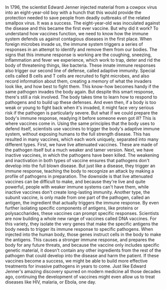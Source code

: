 In 1796, the scientist Edward Jenner injected material from a cowpox virus into an eight-year-old boy with a hunch that this would provide the protection needed to save people from deadly outbreaks of the related smallpox virus. It was a success. The eight-year-old was inoculated against the disease and this became the first ever vaccine. But why did it work? To understand how vaccines function, we need to know how the immune system defends us against contagious diseases in the first place. When foreign microbes invade us, the immune system triggers a series of responses in an attempt to identify and remove them from our bodies. The signs that this immune response is working are the coughing, sneezing, inflammation and fever we experience, which work to trap, deter and rid the body of threatening things, like bacteria. These innate immune responses also trigger our second line of defense, called adaptive immunity. Special cells called B cells and T cells are recruited to fight microbes, and also record information about them, creating a memory of what the invaders look like, and how best to fight them. This know-how becomes handy if the same pathogen invades the body again. But despite this smart response, there's still a risk involved. The body takes time to learn how to respond to pathogens and to build up these defenses. And even then, if a body is too weak or young to fight back when it's invaded, it might face very serious risk if the pathogen is particularly severe. But what if we could prepare the body's immune response, readying it before someone even got ill? This is where vaccines come in. Using the same principles that the body uses to defend itself, scientists use vaccines to trigger the body's adaptive immune system, without exposing humans to the full strength disease. This has resulted in many vaccines, which each work uniquely, separated into many different types. First, we have live attenuated vaccines. These are made of the pathogen itself but a much weaker and tamer version. Next, we have inactive vaccines, in which the pathogens have been killed. The weakening and inactivation in both types of vaccine ensures that pathogens don't develop into the full blown disease. But just like a disease, they trigger an immune response, teaching the body to recognize an attack by making a profile of pathogens in preparation. The downside is that live attenuated vaccines can be difficult to make, and because they're live and quite powerful, people with weaker immune systems can't have them, while inactive vaccines don't create long-lasting immunity. Another type, the subunit vaccine, is only made from one part of the pathogen, called an antigen, the ingredient that actually triggers the immune response. By even further isolating specific components of antigens, like proteins or polysaccharides, these vaccines can prompt specific responses. Scientists are now building a whole new range of vaccines called DNA vaccines. For this variety, they isolate the very genes that make the specific antigens the body needs to trigger its immune response to specific pathogens. When injected into the human body, those genes instruct cells in the body to make the antigens. This causes a stronger immune response, and prepares the body for any future threats, and because the vaccine only includes specific genetic material, it doesn't contain any other ingredients from the rest of the pathogen that could develop into the disease and harm the patient. If these vaccines become a success, we might be able to build more effective treatments for invasive pathogens in years to come. Just like Edward Jenner's amazing discovery spurred on modern medicine all those decades ago, continuing the development of vaccines might even allow us to treat diseases like HIV, malaria, or Ebola, one day. 